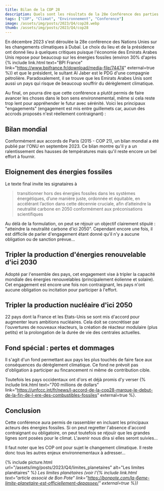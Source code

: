 ```yaml
---
title: Bilan de la COP 28
description: Quels sont les résultats de la 28e Conférence des parties ? 
tags: ["COP", "Climat", "Environnement", "Conference"]
image: /assets/img/posts/2023/Q4/cop28.webp
thumb: /assets/img/posts/2023/Q4/cop28
---
```


En décembre 2023 s'est déroulée la 28e conférence des Nations Unies sur les changements climatiques à Dubaï. Le choix du lieu et de la présidence ont donné lieu à quelques critiques puisque l'économie des Emirats Arabes Unis repose pour beaucoup sur les énergies fossiles (environ 30% d'après {% include link.html text="BPI France" link="https://www.bpifrance.fr/download/media-file/74474" external=true %}) et que le président, le sultant Al Jaber est le PDG d'une compagnie pétrolière. Paradoxalement, il se trouve que les Emirats Arabes Unis sont aussi un pays qui risque de beaucoup souffrir du dérèglement climatique.

Au final, on pourra dire que cette conférence a plutôt permis de faire avancer les choses dans le bon sens environnemental, même si cela reste trop lent pour appréhender le futur avec sérénité. Voici les principaux "engagements" (engagement est mis entre guillemets car, aucun des accrods proposés n'est réellement contraignant) :

## Bilan mondial
Conformément aux accords de Paris (2015 - COP 21), un bilan mondial a été publié par l'ONU en septembre 2023. Ce bilan montre qu'il y a un ralentissement des hausses de températures mais qu'il reste encore un bel effort à fournir.

## Eloignement des énergies fossiles

Le texte final invite les signataires à

> transitionner hors des énergies fossiles dans les systèmes énergétiques, d’une manière juste, ordonnée et équitable, en accélérant l’action dans cette décennie cruciale, afin d’atteindre la neutralité carbone en 2050 conformément aux préconisations scientifiques

Au délà de la formulation, on peut se réjouir un objectif clairement stipulé : "atteindre la neutralité carbone d'ici 2050". Cependant encore une fois, il est difficile de parler d'engagement étant donné qu'il n'y a aucune obligation ou de sanction prévue... 

## Tripler la production d'énergies renouvelable d'ici 2030

Adopté par l'ensemble des pays, cet engagement vise à tripler la capacité mondiale des énergies renouvelables (principalement éolienne et solaire). Cet engagement est encore une fois non contraignant, les pays n'ont aucune obligation ou incitation pour participer à l'effort.

## Tripler la production nucléaire d'ici 2050

22 pays dont la France et les Etats-Unis se sont mis d'accord pour augmenter leurs ambitions nucléaires. Cela doit se concrétiser par l'ouvertures de nouveaux réacteurs, la création de réacteur modulaire (plus petits) et la prolongation de la durée de vie des centrales actuelles.

## Fond spécial : pertes et dommages

Il s'agit d'un fond permettant aux pays les plus touchés de faire face aux conséquences du dérèglement climatique. Ce fond ne prévoit pas d'obligation à participer au fincancement ni même de contribution cible.

Toutefois les pays occidentaux ont d'ors et déjà promis d'y verser {% include link.html text="700 millions de dollars" link="https://unfccc.int/fr/news/l-accord-de-la-cop28-marque-le-debut-de-la-fin-de-l-ere-des-combustibles-fossiles" external=true %}.

## Conclusion

Cette conférence aura permis de rassembler en incluant les principaux acteurs des énergies fossiles. Si on peut regretter l'absence d'accord contraignant ou obligatoire, on peut toutefois se réjouïr que les grandes lignes sont posées pour le climat. L'avenir nous dira si elles seront suivies...

Il faut noter que les COP ont pour sujet le changement climatique. Il reste donc tous les autres enjeux environnementaux à adresser...

{% include picture.html 
    url="/assets/img/posts/2023/Q4/limites_planetaires"
    alt="Les limites planétaires"
%}
*Les limites planétaires (voir l'{% include link.html text="article associé de Bon Pote" link="https://bonpote.com/la-6eme-limite-planetaire-est-officiellement-depassee/" external=true %})*